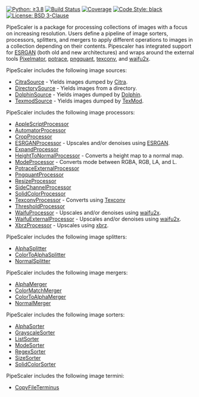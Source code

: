 [![Python: ≥3.8](https://img.shields.io/badge/python-≥3.8-green.svg)](https://docs.python.org/3/whatsnew/3.8.html)
[![Build Status](https://app.travis-ci.com/KarlTDebiec/PipeScaler.svg?branch=master)](https://app.travis-ci.com/github/KarlTDebiec/PipeScaler)
[![Coverage](https://img.shields.io/badge/coverage-74-yellowgreen)](https://app.travis-ci.com/github/KarlTDebiec/PipeScaler)
[![Code Style: black](https://img.shields.io/badge/code%20style-black-000000.svg)](https://github.com/psf/black)
[![License: BSD 3-Clause](https://img.shields.io/badge/license-BSD%203--Clause-blue.svg)](https://opensource.org/licenses/BSD-3-Clause)

PipeScaler is a package for processing collections of images with a focus on increasing
resolution. Users define a pipeline of image sorters, processors, splitters, and mergers
to apply different operations to images in a collection depending on their contents.
Pipescaler has integrated support for [ESRGAN](https://github.com/xinntao/ESRGAN) (both
old and new architectures) and wraps around the external tools
[Pixelmator](https://www.pixelmator.com/pro/),
[potrace](http://potrace.sourceforge.net),
[pngquant](http://potrace.sourceforge.net),
[texconv](https://github.com/microsoft/DirectXTex/releases), and
[waifu2x](https://github.com/nagadomi/waifu2x).

PipeScaler includes the following image sources:
* [CitraSource](https://github.com/KarlTDebiec/PipeScaler/tree/master/pipescaler/sources/citra_source.py) - Yields images dumped by [Citra](https://citra-emu.org).
* [DirectorySource](https://github.com/KarlTDebiec/PipeScaler/tree/master/pipescaler/sources/directory_source.py) - Yields images from a directory.
* [DolphinSource](https://github.com/KarlTDebiec/PipeScaler/tree/master/pipescaler/sources/dolphin_source.py) - Yields images dumped by [Dolphin](https://dolphin-emu.org/).
* [TexmodSource](https://github.com/KarlTDebiec/PipeScaler/tree/master/pipescaler/sources/texmod_source.py) - Yields images dumped by [TexMod](https://www.moddb.com/downloads/texmod4).

PipeScaler includes the following image processors:
* [AppleScriptProcessor](https://github.com/KarlTDebiec/PipeScaler/tree/master/pipescaler/processors/apple_script_processor.py)
* [AutomatorProcessor](https://github.com/KarlTDebiec/PipeScaler/tree/master/pipescaler/processors/automator_processor.py)
* [CropProcessor](https://github.com/KarlTDebiec/PipeScaler/tree/master/pipescaler/processors/crop_processor.py)
* [ESRGANProcessor](https://github.com/KarlTDebiec/PipeScaler/tree/master/pipescaler/processors/esrgan_processor.py) - Upscales and/or denoises using [ESRGAN](https://github.com/xinntao/ESRGAN).
* [ExpandProcessor](https://github.com/KarlTDebiec/PipeScaler/tree/master/pipescaler/processors/expand_processor.py)
* [HeightToNormalProcessor](https://github.com/KarlTDebiec/PipeScaler/tree/master/pipescaler/processors/height_to_normal_processor.py) - Converts a height map to a normal map.
* [ModeProcessor](https://github.com/KarlTDebiec/PipeScaler/tree/master/pipescaler/processors/mode_processor.py) - Converts mode between RGBA, RGB, LA, and L.
* [PotraceExternalProcessor](https://github.com/KarlTDebiec/PipeScaler/tree/master/pipescaler/processors/potrace_external_processor.py)
* [PngquantProcessor](https://github.com/KarlTDebiec/PipeScaler/tree/master/pipescaler/processors/pngquant_processor.py)
* [ResizeProcessor](https://github.com/KarlTDebiec/PipeScaler/tree/master/pipescaler/processors/resize_processor.py)
* [SideChannelProcessor](https://github.com/KarlTDebiec/PipeScaler/tree/master/pipescaler/processors/side_channel_processor.py)
* [SolidColorProcessor](https://github.com/KarlTDebiec/PipeScaler/tree/master/pipescaler/processors/solid_color_processor.py)
* [TexconvProcessor](https://github.com/KarlTDebiec/PipeScaler/tree/master/pipescaler/processors/texconv_processor.py) - Converts using [Texconv](https://github.com/microsoft/DirectXTex)
* [ThresholdProcessor](https://github.com/KarlTDebiec/PipeScaler/tree/master/pipescaler/processors/threshold_processor.py)
* [WaifuProcessor](https://github.com/KarlTDebiec/PipeScaler/tree/master/pipescaler/processors/waifu_processor.py) - Upscales and/or denoises using [waifu2x](https://github.com/nagadomi/waifu2x).
* [WaifuExternalProcessor](https://github.com/KarlTDebiec/PipeScaler/tree/master/pipescaler/processors/waifu_external_processor.py) - Upscales and/or denoises using [waifu2x](https://github.com/nagadomi/waifu2x).
* [XbrzProcessor](https://github.com/KarlTDebiec/PipeScaler/tree/master/pipescaler/processors/xbrz_processor.py) - Upscales using [xbrz](https://github.com/ioistired/xbrz.py).

PipeScaler includes the following image splitters:
* [AlphaSplitter](https://github.com/KarlTDebiec/PipeScaler/tree/master/pipescaler/splitters/alpha_splitter.py)
* [ColorToAlphaSplitter](https://github.com/KarlTDebiec/PipeScaler/tree/master/pipescaler/splitters/color_to_alpha_splitter.py)
* [NormalSplitter](https://github.com/KarlTDebiec/PipeScaler/tree/master/pipescaler/splitters/normal_splitter.py)

PipeScaler includes the following image mergers:
* [AlphaMerger](https://github.com/KarlTDebiec/PipeScaler/tree/master/pipescaler/mergers/alpha_merger.py)
* [ColorMatchMerger](https://github.com/KarlTDebiec/PipeScaler/tree/master/pipescaler/mergers/color_match_merger.py)
* [ColorToAlphaMerger](https://github.com/KarlTDebiec/PipeScaler/tree/master/pipescaler/mergers/color_to_alpha_merger.py)
* [NormalMerger](https://github.com/KarlTDebiec/PipeScaler/tree/master/pipescaler/mergers/normal_merger.py)

PipeScaler includes the following image sorters:
* [AlphaSorter](https://github.com/KarlTDebiec/PipeScaler/tree/master/pipescaler/sorters/alpha_sorter.py)
* [GrayscaleSorter](https://github.com/KarlTDebiec/PipeScaler/tree/master/pipescaler/sorters/grayscale_sorter.py)
* [ListSorter](https://github.com/KarlTDebiec/PipeScaler/tree/master/pipescaler/sorters/list_sorter.py)
* [ModeSorter](https://github.com/KarlTDebiec/PipeScaler/tree/master/pipescaler/sorters/mode_sorter.py)
* [RegexSorter](https://github.com/KarlTDebiec/PipeScaler/tree/master/pipescaler/sorters/regex_sorter.py)
* [SizeSorter](https://github.com/KarlTDebiec/PipeScaler/tree/master/pipescaler/sorters/size_sorter.py)
* [SolidColorSorter](https://github.com/KarlTDebiec/PipeScaler/tree/master/pipescaler/sorters/solid_color_sorter.py)

PipeScaler includes the following image termini:
* [CopyFileTerminus](https://github.com/KarlTDebiec/PipeScaler/tree/master/pipescaler/termini/copy_file_terminus.py)


